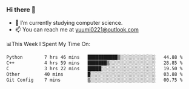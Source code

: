 ### Hi there 👋

- 📕 I’m currently studying computer science.
- 📫 You can reach me at yuumi0221@outlook.com


📊This Week I Spent My Time On:
<!--START_SECTION:waka-->

```txt
Python        7 hrs 46 mins   ███████████▒░░░░░░░░░░░░░   44.88 %
C++           4 hrs 59 mins   ███████▒░░░░░░░░░░░░░░░░░   28.85 %
C             3 hrs 22 mins   █████░░░░░░░░░░░░░░░░░░░░   19.50 %
Other         40 mins         █░░░░░░░░░░░░░░░░░░░░░░░░   03.88 %
Git Config    7 mins          ▒░░░░░░░░░░░░░░░░░░░░░░░░   00.75 %
```

<!--END_SECTION:waka-->

<!--
**Yuumi0221/Yuumi0221** is a ✨ _special_ ✨ repository because its `README.md` (this file) appears on your GitHub profile.

Here are some ideas to get you started:

- 🔭 I’m currently working on ...
- 🌱 I’m currently learning ...
- 👯 I’m looking to collaborate on ...
- 🤔 I’m looking for help with ...
- 💬 Ask me about ...
- 📫 How to reach me: ...
- 😄 Pronouns: ...
- ⚡ Fun fact: ...
-->
